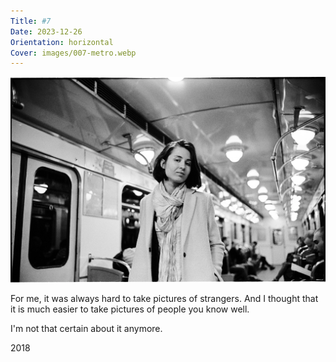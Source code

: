 ```yaml
---
Title: #7
Date: 2023-12-26
Orientation: horizontal
Cover: images/007-metro.webp
---
```


![Katya underground, 2018](images/007-metro@2x.webp)

For me, it was always hard to take pictures of strangers. And I thought that it is much easier to take pictures of people you know well.

I'm not that certain about it anymore. 

2018
